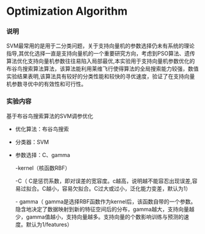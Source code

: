 # Optimization Algorithm
### 说明

SVM最常用的是用于二分类问题，关于支持向量机的参数选择仍未有系统的理论指导,其优化选择一直是支持向量机的一个重要研究方向，考虑到PSO算法、遗传算法优化支持向量机参数往往易陷入局部最优,本实验用于支持向量机参数优化的布谷鸟搜索算法算法，该算法能利用莱维飞行使得算法的全局搜索能力较强，数值实验结果表明,该算法具有较好的分类性能和较快的寻优速度，验证了在支持向量机参数寻优中的有效性和可行性。



### 实验内容

基于布谷鸟搜索算法的SVM调参优化

- 优化算法：布谷鸟搜索

- 分类器：SVM

- 参数选择：C、gamma

  -kernel（核函数RBF）

  -C（ C是惩罚系数，即对误差的宽容度。c越高，说明越不能容忍出现误差,容易过拟合。C越小，容易欠拟合。C过大或过小，泛化能力变差，默认为1）

  \-   gamma（ gamma是选择RBF函数作为kernel后，该函数自带的一个参数。隐含地决定了数据映射到新的特征空间后的分布，gamma越大，支持向量越少，gamma值越小，支持向量越多。支持向量的个数影响训练与预测的速度。默认为1/features）

   
   